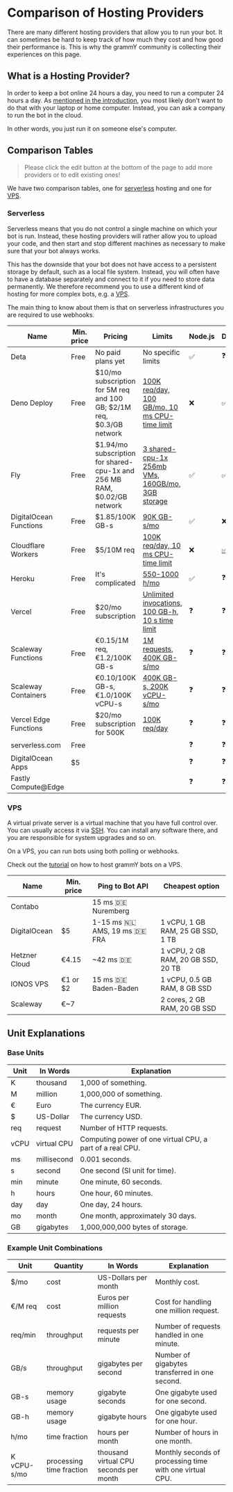 # Comparison of Hosting Providers

There are many different hosting providers that allow you to run your bot.
It can sometimes be hard to keep track of how much they cost and how good their performance is.
This is why the grammY community is collecting their experiences on this page.

## What is a Hosting Provider?

In order to keep a bot online 24 hours a day, you need to run a computer 24 hours a day.
As [mentioned in the introduction](../guide/introduction.html#how-to-keep-a-bot-running), you most likely don't want to do that with your laptop or home computer.
Instead, you can ask a company to run the bot in the cloud.

In other words, you just run it on someone else's computer.

## Comparison Tables

> Please click the edit button at the bottom of the page to add more providers or to edit existing ones!

We have two comparison tables, one for [serverless](#serverless) hosting and one for [VPS](#vps).

### Serverless

Serverless means that you do not control a single machine on which your bot is run.
Instead, these hosting providers will rather allow you to upload your code, and then start and stop different machines as necessary to make sure that your bot always works.

This has the downside that your bot does not have access to a persistent storage by default, such as a local file system.
Instead, you will often have to have a database separately and connect to it if you need to store data permanently.
We therefore recommend you to use a different kind of hosting for more complex bots, e.g. a [VPS](./vps.md).

The main thing to know about them is that on serverless infrastructures you are required to use webhooks.

| Name                   | Min. price | Pricing                                                                  | Limits                                                                                  | Node.js | Deno                        | Web | Notes                          |
| ---------------------- | ---------- | ------------------------------------------------------------------------ | --------------------------------------------------------------------------------------- | ------- | --------------------------- | --- | ------------------------------ |
| Deta                   | Free       | No paid plans yet                                                        | No specific limits                                                                      | ✅       | ❓                           | ❓   |                                |
| Deno Deploy            | Free       | $10/mo subscription for 5M req and 100 GB; $2/1M req, $0.3/GB network    | [100K req/day, 100 GB/mo, 10 ms CPU-time limit](https://deno.com/deploy/pricing)        | ❌       | ✅                           | ❌   |                                |
| Fly                    | Free       | $1.94/mo subscription for shared-cpu-1x and 256 MB RAM, $0.02/GB network | [3 shared-cpu-1x 256mb VMs, 160GB/mo, 3GB storage](https://fly.io/docs/about/pricing/)  | ✅       | ✅                           | ❓   |                                |
| DigitalOcean Functions | Free       | $1.85/100K GB-s                                                          | [90K GB-s/mo](https://docs.digitalocean.com/products/functions/details/pricing/)        | ✅       | ❌                           | ❓   |                                |
| Cloudflare Workers     | Free       | $5/10M req                                                               | [100K req/day, 10 ms CPU-time limit](https://workers.cloudflare.com/)                   | ❌       | [✅](https://denoflare.dev/) | ✅   |                                |
| Heroku                 | Free       | It's complicated                                                         | [550-1000 h/mo](https://www.heroku.com/pricing)                                         | ✅       | ❓                           | ❓   |                                |
| Vercel                 | Free       | $20/mo subscription                                                      | [Unlimited invocations, 100 GB-h, 10 s time limit](https://vercel.com/pricing)          | ❓       | ❓                           | ❓   | Not intended for non-websites? |
| Scaleway Functions     | Free       | €0.15/1M req, €1.2/100K GB-s                                             | [1M requests, 400K GB-s/mo](https://www.scaleway.com/en/pricing/#serverless-functions)  | ❓       | ❓                           | ❓   |                                |
| Scaleway Containers    | Free       | €0.10/100K GB-s, €1.0/100K vCPU-s                                        | [400K GB-s, 200K vCPU-s/mo](https://www.scaleway.com/en/pricing/#serverless-containers) | ❓       | ❓                           | ❓   |                                |
| Vercel Edge Functions  | Free       | $20/mo subscription for 500K                                             | [100K req/day](https://vercel.com/pricing)                                              | ❓       | ❓                           | ❓   |                                |
| serverless.com         | Free       |                                                                          |                                                                                         | ❓       | ❓                           | ❓   |                                |
| DigitalOcean Apps      | $5         |                                                                          |                                                                                         | ❓       | ❓                           | ❓   | Not tested                     |
| Fastly Compute@Edge    |            |                                                                          |                                                                                         | ❓       | ❓                           | ❓   |                                |

### VPS

A virtual private server is a virtual machine that you have full control over.
You can usually access it via [SSH](https://en.wikipedia.org/wiki/Secure_Shell).
You can install any software there, and you are responsible for system upgrades and so on.

On a VPS, you can run bots using both polling or webhooks.

Check out the [tutorial](./vps.md) on how to host grammY bots on a VPS.

| Name          | Min. price | Ping to Bot API                           | Cheapest option                    |
| ------------- | ---------- | ----------------------------------------- | ---------------------------------- |
| Contabo       |            | 15 ms :de: Nuremberg                      |                                    |
| DigitalOcean  | $5         | 1-15 ms :netherlands: AMS, 19 ms :de: FRA | 1 vCPU, 1 GB RAM, 25 GB SSD, 1 TB  |
| Hetzner Cloud | €4.15      | ~42 ms :de:                               | 1 vCPU, 2 GB RAM, 20 GB SSD, 20 TB |
| IONOS VPS     | €1 or $2   | 15 ms :de: Baden-Baden                    | 1 vCPU, 0.5 GB RAM, 8 GB SSD       |
| Scaleway      | €~7        |                                           | 2 cores, 2 GB RAM, 20 GB SSD       |

## Unit Explanations

### Base Units

| Unit | In Words    | Explanation                                               |
| ---- | ----------- | --------------------------------------------------------- |
| K    | thousand    | 1,000 of something.                                       |
| M    | million     | 1,000,000 of something.                                   |
| €    | Euro        | The currency EUR.                                         |
| $    | US-Dollar   | The currency USD.                                         |
| req  | request     | Number of HTTP requests.                                  |
| vCPU | virtual CPU | Computing power of one virtual CPU, a part of a real CPU. |
| ms   | millisecond | 0.001 seconds.                                            |
| s    | second      | One second (SI unit for time).                            |
| min  | minute      | One minute, 60 seconds.                                   |
| h    | hours       | One hour, 60 minutes.                                     |
| day  | day         | One day, 24 hours.                                        |
| mo   | month       | One month, approximately 30 days.                         |
| GB   | gigabytes   | 1,000,000,000 bytes of storage.                           |

### Example Unit Combinations

| Unit        | Quantity                 | In Words                               | Explanation                                              |
| ----------- | ------------------------ | -------------------------------------- | -------------------------------------------------------- |
| $/mo        | cost                     | US-Dollars per month                   | Monthly cost.                                            |
| €/M req     | cost                     | Euros per million requests             | Cost for handling one million request.                   |
| req/min     | throughput               | requests per minute                    | Number of requests handled in one minute.                |
| GB/s        | throughput               | gigabytes per second                   | Number of gigabytes transferred in one second.           |
| GB-s        | memory usage             | gigabyte seconds                       | One gigabyte used for one second.                        |
| GB-h        | memory usage             | gigabyte hours                         | One gigabyte used for one hour.                          |
| h/mo        | time fraction            | hours per month                        | Number of hours in one month.                            |
| K vCPU-s/mo | processing time fraction | thousand virtual CPU seconds per month | Monthly seconds of processing time with one virtual CPU. |
